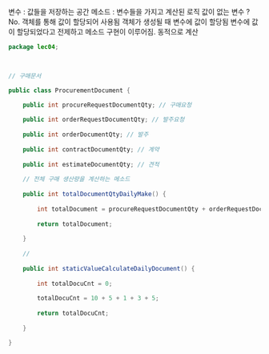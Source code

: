 변수 : 값들을 저장하는 공간
메소드 : 변수들을 가지고 계산된 로직
값이 없는 변수 ? No. 객체를 통해 값이 할당되어 사용됨
객체가 생성될 때 변수에 값이 할당됨
변수에 값이 할당되었다고 전제하고 메소드 구현이 이루어짐. 
동적으로 계산

```java
package lec04;

  

// 구매문서

public class ProcurementDocument {

	public int procureRequestDocumentQty; // 구매요청
	
	public int orderRequestDocumentQty; // 발주요청
	
	public int orderDocumentQty; // 발주
	
	public int contractDocumentQty; // 계약
	
	public int estimateDocumentQty; // 견적
	
	// 전체 구매 생산량을 계산하는 메소드
	
	public int totalDocumentQtyDailyMake() {
	
		int totalDocument = procureRequestDocumentQty + orderRequestDocumentQty + orderDocumentQty + contractDocumentQty + estimateDocumentQty;
		
		return totalDocument;
	
	}
	
	//
	
	public int staticValueCalculateDailyDocument() {
	
		int totalDocuCnt = 0;
		
		totalDocuCnt = 10 + 5 + 1 + 3 + 5;
		
		return totalDocuCnt;
	
	}

}
```